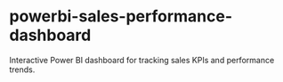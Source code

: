 # powerbi-sales-performance-dashboard
Interactive Power BI dashboard for tracking sales KPIs and performance trends.
